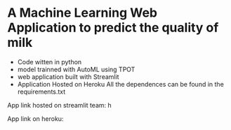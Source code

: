 # A Machine Learning Web Application to predict the quality of milk

- Code witten in python
- model trainned with AutoML using TPOT
- web application built with Streamlit
- Application Hosted on Heroku
  All the dependences can be found in the requirements.txt

App link hosted on streamlit team: h

App link on heroku:
